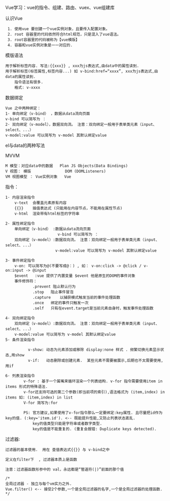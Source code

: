 Vue学习：vue的指令、组建、路由、vuex、vue组建库

认识Vue

     1. 使用vue 要创建一个vue实例对象，且要传入配置对象。
     2. root 容器里的代码依然符合html规范，只是混入了vue语法。
     3. root容器里的代码被称为【vue模版】
     4. 容器和vue实例对象是一一对应的.

模版语法

    用于解析标签内容. 写法:{{xxx}} , xxx为js表达式,由data中的属性读到.
    用于解析标签(标签属性,标签内容...) 如 v-bind:href=“xxxx”, xxx为js表达式,由data的属性读到.
        指令语法有很多. 
        格式: v-xxxx

数据绑定

    Vue 之中两种绑定：
    1· 单向绑定（v-bind） ，数据从data流向页面
    v-bind 可以简写为 ：
    2· 双向绑定（v-model），数据双向流。 注意：双向绑定一般用于表单类元素（input、select、...）
    v-model:value 可以简写为 v-model 其默认绑定value

el与data的两种写法

MVVM

    M 模型：对应data中的数据   Plan JS Objects(Data Bindings)
    V 视图： 模版               DOM (DOMListeners)
    VM 视图模型 ： Vue实例对象   Vue
    
    
指令：

    1· 内容渲染指令
        v-text  会覆盖元素原有内容
        {{}}    插值表达式 (只能用在内容节点，不能用在属性节点)
        v-html  渲染带有html标签的字符串

    2· 属性绑定指令
        单向绑定（v-bind） :数据从data流向页面
                           v-bind 可以简写为 ：
        双向绑定（v-model）:数据双向流。 注意：双向绑定一般用于表单类元素（input、select、...）
                          v-model:value 可以简写为 v-model 其默认绑定value

    3· 事件绑定指令
        v-on: 可以简写为@(不要写成@：) , 如： v-on:click -> @click / v-on:input -> @input
        $event   :vue 提供了内置变量 $event 他是原生的DOM的事件对象
        事件修饰符：
                .prevent 阻止默认行为
                .stop   阻止事件冒泡
                .capture    以捕获模式触发当前的事件处理函数
                .once   绑定的事件只触发一次
                .self   只有在event.target是当前元素自身时，触发事件处理函数

    4· 双向绑定指令
        双向绑定（v-model）:数据双向流。 注意：双向绑定一般用于表单类元素（input、select、...）
        v-model:value 可以简写为 v-model 其默认绑定value
    5· 条件渲染指令

              v-show: 动态为元素添加或移除 display:none 样式 . 频繁切换元素显示状态,用show
              v-if:   动态删除或创建元素.  某些元素不需要被展示,后期也不太需要使用,用if

    6· 列表渲染指令
            v-for : 基于一个属嘴来循环渲染一个列表结构. v-for 指令需要使用item in items 形式的特殊语法.
            v-for还支持可选的第二个参数(即当前项的索引),语法格式为 (item,index) in items 如: (item,index) in list
            V-for 简写为:for

            PS: 官方建议,如果使用了v-for指令那么一定要绑定:key属性. 且尽量把id作为key的值. (:key='item.id'). <-- 既能提升性能,又防止列表状态紊乱.
                key的值类型只能是字符串或者数字类型.
                key的值是不能重复的. (重复会报错: Duplicate keys detected).

过滤器:

    过滤器的基本使用.  用在 查值表达式{{}} 与 v-bind之中

    定义在filter下  , 过滤器本质上是函数 

    注意：过滤器函数形参中的 val，永远都是“管道符(|)”前面的那个值 

    /* 
    全局过滤器 - 独立与每个vm实力之外.
    Vue.filter() <-- 接受2个参数,一个是全局过滤器的名字,一个是全局过滤器的处理函数.
    */    

    